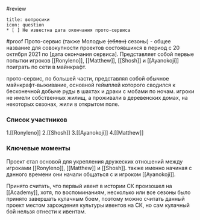 #review 
```ad-tip
title: вопросики
icon: question
* [ ] Не известна дата окончания прото-сервиса
```

#proof
Прото-сервис (также Молодые ~~(еблан)~~ сезоны) - общее название для совокупности проектов состоявшихся в период с 20 октября 2021 по [дата окончания сервиса]. Представляет собой первые попытки игроков [[Ronyleno]], [[Matthew]], [[Shosh]] и [[Ayanokoji]] поиграть по сети в майнкрафт.
 
прото-сервис, по большей части, представлял собой обычное майнкрафт-выживание, основной геймплей которого сводился к бесконечной добыче руды в шахтах и драки с мобами по ночам. игроки не имели собственных жилищ, а проживали в деревенских домах, на некоторых сезонах, жили в открытом поле.

### Список участников  
1.[[Ronyleno]]
2.[[Shosh]]
3.[[Ayanokoji]]
4.[[Matthew]]
### Ключевые моменты
Проект стал основой для укрепления дружеских отношений между игроками [[Ronyleno]], [[Matthew]] и [[Shosh]]. также именно начиная с данного времени они начали общаться с и игроком [[Ayanokoji]].

Принято считать, что первый ивент в истории СК произошел на [[Academy]], хотя, по воспоминаниям, несколько или все сезоны было принято завершать кулачным боем, поэтому можно считать данный проект местом зарождения культуры ивентов на СК, но сам кулачный бой нельзя отнести к ивентам.
